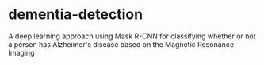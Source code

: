 # dementia-detection
A deep learning approach using Mask R-CNN for classifying whether or not a person has Alzheimer's disease based on the  Magnetic Resonance Imaging
